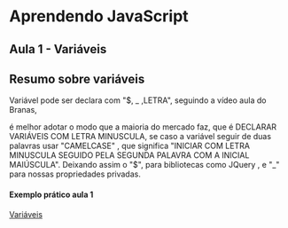 Aprendendo JavaScript
===================
Aula 1 - Variáveis
----------


Resumo sobre variáveis
-------------

Variável pode ser declara com
"$, _ ,LETRA", seguindo a vídeo aula do Branas,
   
é melhor adotar o modo que a maioria do mercado faz,  que é DECLARAR VARIÁVEIS COM LETRA MINUSCULA, se caso a variável seguir de duas palavras usar "CAMELCASE" , que significa "INICIAR COM LETRA MINUSCULA SEGUIDO PELA SEGUNDA PALAVRA COM A INICIAL MAIÚSCULA".
Deixando assim o "$", para bibliotecas como JQuery , e "_" para nossas propriedades privadas.

#### Exemplo prático aula 1
[Variáveis](https://codepen.io/JeffersonBraga/pen/weeZxZ?editors=1112) 
